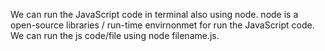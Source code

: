 We can run the JavaScript code in terminal also using node.
node is a open-source libraries / run-time envirnonmet for run the JavaScript code.
We can run the js code/file using node filename.js.

